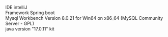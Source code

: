 IDE intelliJ </br>
Framework Spring boot </br>
Mysql Workbench Version 8.0.21 for Win64 on x86_64 (MySQL Community Server - GPL) </br>
java version "17.0.11" kit </br>

